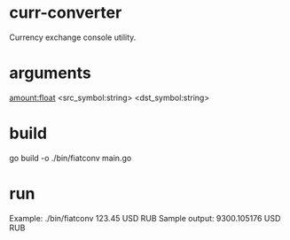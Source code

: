 # curr-converter
Currency exchange console utility.

# arguments
<amount:float> <src_symbol:string> <dst_symbol:string>

# build
go build -o ./bin/fiatconv main.go

# run
Example: ./bin/fiatconv 123.45 USD RUB
Sample output: 9300.105176 USD RUB